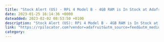```yaml
---
title: "Stock Alert (US) - RPi 4 Model B - 4GB RAM is In Stock at Adafruit 100+ units in stock."
date: 2023-01-25 16:14:36 +0000
dateadded: 2023-02-02 08:53:50 +0100
description: "Stock Alert (US): RPi 4 Model B - 4GB RAM is In Stock at Adafruit 100+ units in stock."
link: "https://rpilocator.com?vendor=adafruit&utm_source=feed&utm_medium=rss"
category:
---
```


